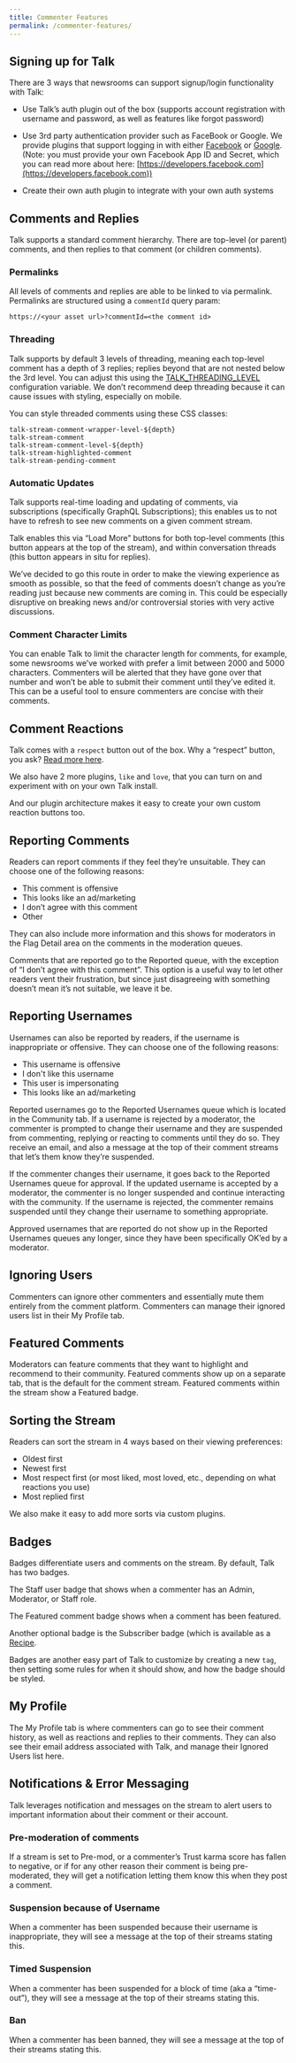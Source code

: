 ```yaml
---
title: Commenter Features
permalink: /commenter-features/
---
```


## Signing up for Talk

There are 3 ways that newsrooms can support signup/login functionality with Talk:

* Use Talk’s auth plugin out of the box (supports account registration with username and password, as well as features like forgot password)

* Use 3rd party authentication provider such as FaceBook or Google. We provide plugins that support logging in with either [Facebook](/talk/plugin/talk-plugin-facebook-auth/)
or [Google](/talk/plugin/talk-plugin-google-auth/). (Note: you must provide your own Facebook App ID and Secret, which you can read more about here: [https://developers.facebook.com](https://developers.facebook.com))

* Create their own auth plugin to integrate with your own auth systems


## Comments and Replies

Talk supports a standard comment hierarchy. There are top-level (or parent) comments, and then replies to that comment (or children comments).

### Permalinks

All levels of comments and replies are able to be linked to via permalink. Permalinks are structured using a `commentId` query param:

```text
https://<your asset url>?commentId=<the comment id>
```


### Threading

Talk supports by default 3 levels of threading, meaning each top-level comment
has a depth of 3 replies; replies beyond that are not nested below the 3rd
level. You can adjust this using the
[TALK_THREADING_LEVEL](/talk/advanced-configuration/#talk-threading-level)
configuration variable. We don’t recommend deep threading because it can cause
issues with styling, especially on mobile.

You can style threaded comments using these CSS classes:

```
talk-stream-comment-wrapper-level-${depth}
talk-stream-comment
talk-stream-comment-level-${depth}
talk-stream-highlighted-comment
talk-stream-pending-comment
```


### Automatic Updates

Talk supports real-time loading and updating of comments, via subscriptions
(specifically GraphQL Subscriptions); this enables us to not have to refresh to
see new comments on a given comment stream.

Talk enables this via “Load More” buttons for both top-level comments (this
button appears at the top of the stream), and within conversation threads (this
button appears in situ for replies).

We’ve decided to go this route in order to make the viewing experience as smooth
as possible, so that the feed of comments doesn’t change as you’re reading just
because new comments are coming in. This could be especially disruptive on
breaking news and/or controversial stories with very active discussions.

### Comment Character Limits

You can enable Talk to limit the character length for comments, for example,
some newsrooms we’ve worked with prefer a limit between 2000 and 5000
characters. Commenters will be alerted that they have gone over that number and
won’t be able to submit their comment until they’ve edited it. This can be a
useful tool to ensure commenters are concise with their comments.

## Comment Reactions

Talk comes with a `respect` button out of the box. Why a “respect” button, you
ask?
[Read more here](https://mediaengagement.org/research/engagement-buttons/).

We also have 2 more plugins, `like` and `love`, that you can turn on and
experiment with on your own Talk install.

And our plugin architecture makes it easy to create your own custom reaction
buttons too.

## Reporting Comments

Readers can report comments if they feel they’re unsuitable. They can choose one
of the following reasons:

* This comment is offensive
* This looks like an ad/marketing
* I don’t agree with this comment
* Other

They can also include more information and this shows for moderators in the Flag
Detail area on the comments in the moderation queues.

Comments that are reported go to the Reported queue, with the exception of “I
don’t agree with this comment”. This option is a useful way to let other readers
vent their frustration, but since just disagreeing with something doesn’t mean
it’s not suitable, we leave it be.


## Reporting Usernames

Usernames can also be reported by readers, if the username is inappropriate or
offensive. They can choose one of the following reasons:

* This username is offensive
* I don't like this username
* This user is impersonating
* This looks like an ad/marketing

Reported usernames go to the Reported Usernames queue which is located in the
Community tab. If a username is rejected by a moderator, the commenter is
prompted to change their username and they are suspended from commenting,
replying or reacting to comments until they do so. They receive an email, and
also a message at the top of their comment streams that let’s them know they’re
suspended.

If the commenter changes their username, it goes back to the Reported Usernames
queue for approval. If the updated username is accepted by a moderator, the
commenter is no longer suspended and continue interacting with the community. If
the username is rejected, the commenter remains suspended until they change
their username to something appropriate.

Approved usernames that are reported do not show up in the Reported Usernames
queues any longer, since they have been specifically OK’ed by a moderator.

## Ignoring Users

Commenters can ignore other commenters and essentially mute them entirely from
the comment platform. Commenters can manage their ignored users list in their My
Profile tab.

## Featured Comments

Moderators can feature comments that they want to highlight and recommend to
their community. Featured comments show up on a separate tab, that is the
default for the comment stream. Featured comments within the stream show a
Featured badge.

## Sorting the Stream

Readers can sort the stream in 4 ways based on their viewing preferences:

* Oldest first
* Newest first
* Most respect first (or most liked, most loved, etc., depending on what
  reactions you use)
* Most replied first

We also make it easy to add more sorts via custom plugins.

## Badges

Badges differentiate users and comments on the stream. By default, Talk has two
badges.

The Staff user badge that shows when a commenter has an Admin, Moderator, or
Staff role.

The Featured comment badge shows when a comment has been featured.

Another optional badge is the Subscriber badge (which is available as a
[Recipe](/talk/plugin-recipes/#recipe-subscriber).

Badges are another easy part of Talk to customize by creating a new `tag`, then
setting some rules for when it should show, and how the badge should be styled.

## My Profile

The My Profile tab is where commenters can go to see their comment history, as
well as reactions and replies to their comments. They can also see their email
address associated with Talk, and manage their Ignored Users list here.

## Notifications & Error Messaging

Talk leverages notification and messages on the stream to alert users to
important information about their comment or their account.

### Pre-moderation of comments

If a stream is set to Pre-mod, or a commenter’s Trust karma score has fallen to
negative, or if for any other reason their comment is being pre-moderated, they
will get a notification letting them know this when they post a comment.

### Suspension because of Username

When a commenter has been suspended because their username is inappropriate,
they will see a message at the top of their streams stating this.

### Timed Suspension

When a commenter has been suspended for a block of time (aka a “time-out”), they
will see a message at the top of their streams stating this.

### Ban

When a commenter has been banned, they will see a message at the top of their
streams stating this.
